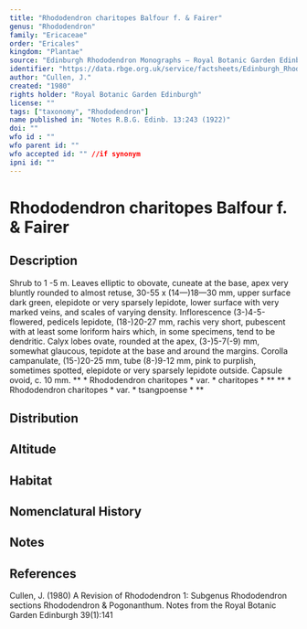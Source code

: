 ```yaml
---
title: "Rhododendron charitopes Balfour f. & Fairer"
genus: "Rhododendron"
family: "Ericaceae"
order: "Ericales"
kingdom: "Plantae"
source: "Edinburgh Rhododendron Monographs – Royal Botanic Garden Edinburgh"
identifier: "https://data.rbge.org.uk/service/factsheets/Edinburgh_Rhododendron_Monographs.xhtml"
author: "Cullen, J."
created: "1980"
rights holder: "Royal Botanic Garden Edinburgh"
license: ""
tags: ["taxonomy", "Rhododendron"]
name published in: "Notes R.B.G. Edinb. 13:243 (1922)"
doi: ""
wfo id : ""
wfo parent id: ""
wfo accepted id: "" //if synonym                      
ipni id: ""
---
```


                       

# Rhododendron charitopes Balfour f. & Fairer

## Description
Shrub to 1 -5 m. Leaves elliptic to obovate, cuneate at the base, apex very bluntly rounded to almost retuse, 30-55 x (14—)18—30 mm, upper surface dark green, elepidote or very sparsely lepidote, lower surface with very marked veins, and scales of varying density. Inflorescence (3-)4-5-flowered, pedicels lepidote, (18-)20-27 mm, rachis very short, pubescent with at least some loriform hairs which, in some specimens, tend to be dendritic. Calyx lobes ovate, rounded at the apex, (3-)5-7(-9) mm, somewhat glaucous, tepidote at the base and around the margins. Corolla campanulate, (15-)20-25 mm, tube (8-)9-12 mm, pink to purplish, sometimes spotted, elepidote or very sparsely lepidote outside. Capsule ovoid, c. 10 mm. ** * Rhododendron charitopes * var. * charitopes * ** ** * Rhododendron charitopes * var. * tsangpoense * **

## Distribution


## Altitude


## Habitat


## Nomenclatural History

                       
## Notes


## References

Cullen, J. (1980) A Revision of Rhododendron 1: Subgenus Rhododendron sections Rhododendron & Pogonanthum. Notes from the Royal Botanic Garden Edinburgh 39(1):141
